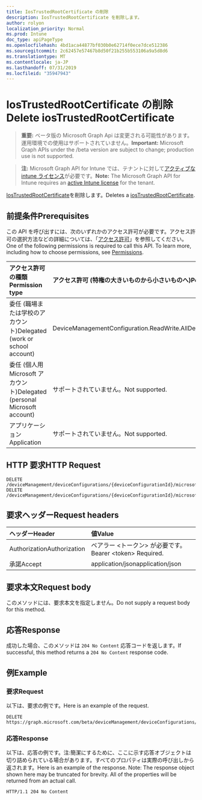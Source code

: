 ```yaml
---
title: IosTrustedRootCertificate の削除
description: IosTrustedRootCertificate を削除します。
author: rolyon
localization_priority: Normal
ms.prod: Intune
doc_type: apiPageType
ms.openlocfilehash: 4bd1aca44877bf030b0e62714f0ece7dce512386
ms.sourcegitcommit: 2c62457e57467b8d50f21b255b553106a9a5d8d6
ms.translationtype: MT
ms.contentlocale: ja-JP
ms.lasthandoff: 07/31/2019
ms.locfileid: "35947943"
---
```

# <a name="delete-iostrustedrootcertificate"></a><span data-ttu-id="4f4b7-103">IosTrustedRootCertificate の削除</span><span class="sxs-lookup"><span data-stu-id="4f4b7-103">Delete iosTrustedRootCertificate</span></span>

> <span data-ttu-id="4f4b7-104">**重要:** ベータ版の Microsoft Graph Api は変更される可能性があります。運用環境での使用はサポートされていません。</span><span class="sxs-lookup"><span data-stu-id="4f4b7-104">**Important:** Microsoft Graph APIs under the /beta version are subject to change; production use is not supported.</span></span>

> <span data-ttu-id="4f4b7-105">**注:** Microsoft Graph API for Intune では、テナントに対して[アクティブな intune ライセンス](https://go.microsoft.com/fwlink/?linkid=839381)が必要です。</span><span class="sxs-lookup"><span data-stu-id="4f4b7-105">**Note:** The Microsoft Graph API for Intune requires an [active Intune license](https://go.microsoft.com/fwlink/?linkid=839381) for the tenant.</span></span>

<span data-ttu-id="4f4b7-106">[IosTrustedRootCertificate](../resources/intune-deviceconfig-iostrustedrootcertificate.md)を削除します。</span><span class="sxs-lookup"><span data-stu-id="4f4b7-106">Deletes a [iosTrustedRootCertificate](../resources/intune-deviceconfig-iostrustedrootcertificate.md).</span></span>

## <a name="prerequisites"></a><span data-ttu-id="4f4b7-107">前提条件</span><span class="sxs-lookup"><span data-stu-id="4f4b7-107">Prerequisites</span></span>
<span data-ttu-id="4f4b7-p101">この API を呼び出すには、次のいずれかのアクセス許可が必要です。アクセス許可の選択方法などの詳細については、「[アクセス許可](/graph/permissions-reference)」を参照してください。</span><span class="sxs-lookup"><span data-stu-id="4f4b7-p101">One of the following permissions is required to call this API. To learn more, including how to choose permissions, see [Permissions](/graph/permissions-reference).</span></span>

|<span data-ttu-id="4f4b7-110">アクセス許可の種類</span><span class="sxs-lookup"><span data-stu-id="4f4b7-110">Permission type</span></span>|<span data-ttu-id="4f4b7-111">アクセス許可 (特権の大きいものから小さいものへ)</span><span class="sxs-lookup"><span data-stu-id="4f4b7-111">Permissions (from most to least privileged)</span></span>|
|:---|:---|
|<span data-ttu-id="4f4b7-112">委任 (職場または学校のアカウント)</span><span class="sxs-lookup"><span data-stu-id="4f4b7-112">Delegated (work or school account)</span></span>|<span data-ttu-id="4f4b7-113">DeviceManagementConfiguration.ReadWrite.All</span><span class="sxs-lookup"><span data-stu-id="4f4b7-113">DeviceManagementConfiguration.ReadWrite.All</span></span>|
|<span data-ttu-id="4f4b7-114">委任 (個人用 Microsoft アカウント)</span><span class="sxs-lookup"><span data-stu-id="4f4b7-114">Delegated (personal Microsoft account)</span></span>|<span data-ttu-id="4f4b7-115">サポートされていません。</span><span class="sxs-lookup"><span data-stu-id="4f4b7-115">Not supported.</span></span>|
|<span data-ttu-id="4f4b7-116">アプリケーション</span><span class="sxs-lookup"><span data-stu-id="4f4b7-116">Application</span></span>|<span data-ttu-id="4f4b7-117">サポートされていません。</span><span class="sxs-lookup"><span data-stu-id="4f4b7-117">Not supported.</span></span>|

## <a name="http-request"></a><span data-ttu-id="4f4b7-118">HTTP 要求</span><span class="sxs-lookup"><span data-stu-id="4f4b7-118">HTTP Request</span></span>
<!-- {
  "blockType": "ignored"
}
-->
``` http
DELETE /deviceManagement/deviceConfigurations/{deviceConfigurationId}/microsoft.graph.iosScepCertificateProfile/rootCertificate
DELETE /deviceManagement/deviceConfigurations/{deviceConfigurationId}/microsoft.graph.iosEnterpriseWiFiConfiguration/rootCertificatesForServerValidation/{iosTrustedRootCertificateId}
```

## <a name="request-headers"></a><span data-ttu-id="4f4b7-119">要求ヘッダー</span><span class="sxs-lookup"><span data-stu-id="4f4b7-119">Request headers</span></span>
|<span data-ttu-id="4f4b7-120">ヘッダー</span><span class="sxs-lookup"><span data-stu-id="4f4b7-120">Header</span></span>|<span data-ttu-id="4f4b7-121">値</span><span class="sxs-lookup"><span data-stu-id="4f4b7-121">Value</span></span>|
|:---|:---|
|<span data-ttu-id="4f4b7-122">Authorization</span><span class="sxs-lookup"><span data-stu-id="4f4b7-122">Authorization</span></span>|<span data-ttu-id="4f4b7-123">ベアラー &lt;トークン&gt; が必要です。</span><span class="sxs-lookup"><span data-stu-id="4f4b7-123">Bearer &lt;token&gt; Required.</span></span>|
|<span data-ttu-id="4f4b7-124">承諾</span><span class="sxs-lookup"><span data-stu-id="4f4b7-124">Accept</span></span>|<span data-ttu-id="4f4b7-125">application/json</span><span class="sxs-lookup"><span data-stu-id="4f4b7-125">application/json</span></span>|

## <a name="request-body"></a><span data-ttu-id="4f4b7-126">要求本文</span><span class="sxs-lookup"><span data-stu-id="4f4b7-126">Request body</span></span>
<span data-ttu-id="4f4b7-127">このメソッドには、要求本文を指定しません。</span><span class="sxs-lookup"><span data-stu-id="4f4b7-127">Do not supply a request body for this method.</span></span>

## <a name="response"></a><span data-ttu-id="4f4b7-128">応答</span><span class="sxs-lookup"><span data-stu-id="4f4b7-128">Response</span></span>
<span data-ttu-id="4f4b7-129">成功した場合、このメソッドは `204 No Content` 応答コードを返します。</span><span class="sxs-lookup"><span data-stu-id="4f4b7-129">If successful, this method returns a `204 No Content` response code.</span></span>

## <a name="example"></a><span data-ttu-id="4f4b7-130">例</span><span class="sxs-lookup"><span data-stu-id="4f4b7-130">Example</span></span>

### <a name="request"></a><span data-ttu-id="4f4b7-131">要求</span><span class="sxs-lookup"><span data-stu-id="4f4b7-131">Request</span></span>
<span data-ttu-id="4f4b7-132">以下は、要求の例です。</span><span class="sxs-lookup"><span data-stu-id="4f4b7-132">Here is an example of the request.</span></span>
``` http
DELETE https://graph.microsoft.com/beta/deviceManagement/deviceConfigurations/{deviceConfigurationId}/microsoft.graph.iosScepCertificateProfile/rootCertificate
```

### <a name="response"></a><span data-ttu-id="4f4b7-133">応答</span><span class="sxs-lookup"><span data-stu-id="4f4b7-133">Response</span></span>
<span data-ttu-id="4f4b7-p102">以下は、応答の例です。注:簡潔にするために、ここに示す応答オブジェクトは切り詰められている場合があります。すべてのプロパティは実際の呼び出しから返されます。</span><span class="sxs-lookup"><span data-stu-id="4f4b7-p102">Here is an example of the response. Note: The response object shown here may be truncated for brevity. All of the properties will be returned from an actual call.</span></span>
``` http
HTTP/1.1 204 No Content
```





